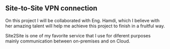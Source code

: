 ## Site-to-Site VPN connection

On this project I will be collaborated with Eng. Hamdi, which I believe with her amazing talent will help me achieve this project to finish in a fruitful way.

Site2Site is one of my favorite service that I use for diferent purposes mainly communication between on-premises and on Cloud.
